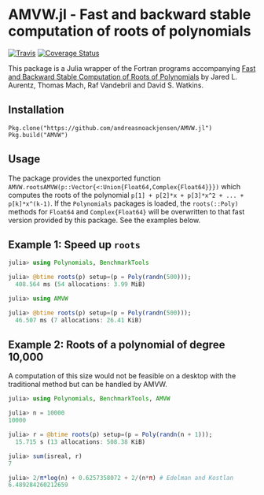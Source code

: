 # AMVW.jl - Fast and backward stable computation of roots of polynomials
[![Travis](https://travis-ci.org/andreasnoack/AMVW.jl.svg?branch=master)](https://travis-ci.org/andreasnoack/AMVW.jl)
[![Coverage Status](https://coveralls.io/repos/github/andreasnoack/AMVW.jl/badge.svg?branch=master)](https://coveralls.io/github/andreasnoack/AMVW.jl?branch=master)

This package is a Julia wrapper of the Fortran programs accompanying [Fast and Backward Stable Computation of Roots of Polynomials](http://epubs.siam.org/doi/abs/10.1137/140983434) by Jared L. Aurentz, Thomas Mach, Raf Vandebril and David S. Watkins.

## Installation
```
Pkg.clone("https://github.com/andreasnoackjensen/AMVW.jl")
Pkg.build("AMVW")
```

## Usage

The package provides the unexported function `AMVW.rootsAMVW(p::Vector{<:Union{Float64,Complex{Float64}}})`
which computes the roots of the polynomial `p[1] + p[2]*x + p[3]*x^2 + ... + p[k]*x^(k-1)`. If the
`Polynomials` packages is loaded, the `roots(::Poly)` methods for `Float64` and `Complex{Float64}` will
be overwritten to that fast version provided by this package. See the examples below.

## Example 1: Speed up `roots`
```julia
julia> using Polynomials, BenchmarkTools

julia> @btime roots(p) setup=(p = Poly(randn(500)));
  408.564 ms (54 allocations: 3.99 MiB)

julia> using AMVW

julia> @btime roots(p) setup=(p = Poly(randn(500)));
  46.507 ms (7 allocations: 26.41 KiB)
```

## Example 2: Roots of a polynomial of degree 10,000
A computation of this size would not be feasible on a desktop with the traditional method
but can be handled by AMVW.
```julia
julia> using Polynomials, BenchmarkTools, AMVW

julia> n = 10000
10000

julia> r = @btime roots(p) setup=(p = Poly(randn(n + 1)));
  15.715 s (13 allocations: 508.38 KiB)

julia> sum(isreal, r)
7

julia> 2/π*log(n) + 0.6257358072 + 2/(n*π) # Edelman and Kostlan
6.489284260212659
```